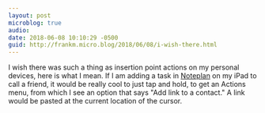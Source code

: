 ```yaml
---
layout: post
microblog: true
audio: 
date: 2018-06-08 10:10:29 -0500
guid: http://frankm.micro.blog/2018/06/08/i-wish-there.html
---
```

I wish there was such a thing as insertion point actions on my personal devices, here is what I mean. If I am adding a task in [Noteplan](https://noteplan.co/) on my iPad to call a friend, it would be really cool to just tap and hold, to get an Actions menu, from which I see an option that says "Add link to a contact."  A link would be pasted at the current location of the cursor. 
